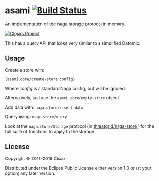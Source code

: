 # asami [![Build Status](https://travis-ci.org/threatgrid/asami.svg?branch=master)](https://travis-ci.org/threatgrid/asami)

An implementation of the Naga storage protocol in memory.

[![Clojars Project](http://clojars.org/org.clojars.quoll/asami/latest-version.svg)](http://clojars.org/org.clojars.quoll/asami)

This has a query API that looks very similar to a simplified Datomic.

## Usage

Create a store with:

`(asami.core/create-store config)`

Where _config_ is a standard Naga config, but will be ignored.

Alternatively, just use the `asami.core/empty-store` object.

Add data with:
`naga.store/assert-data`

Query using:
`naga.store/query`

Look at the `naga.store/Storage` protocol (in [threatgrid/naga-store](https://github.com/threatgrid/naga-store) ) for the full suite of functions to apply to the storage.

## License

Copyright © 2018-2019 Cisco

Distributed under the Eclipse Public License either version 1.0 or (at
your option) any later version.
